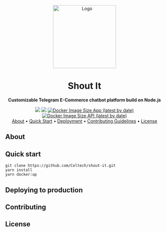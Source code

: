 <div align="center">
  <a href="https://github.com/Celtech/shout-it">
    <img src="https://www.citypng.com/public/uploads/small/11639610588k68c2zusbrjky5dhslkxi9yybrvsuvq15u4th9wsswhymqzm4z7calrruv20eljnvry5xofqnegjnr5s8qwb111hw0vantakwbdg.png" alt="Logo" width="200">
  </a>
  <h1>Shout It</h1>
</div>

<div align="center">
    <p>
        <strong>
            Customizable Telegram E-Commerce chatbot platform build on Node.js
        </strong>
    </p>
</div>

<div align="center">
  <a href="https://codeclimate.com/github/Celtech/shout-it/maintainability"><img src="https://api.codeclimate.com/v1/badges/888c42d062e6042c582b/maintainability" /></a>
  <a href="https://codeclimate.com/github/Celtech/shout-it/test_coverage"><img src="https://api.codeclimate.com/v1/badges/888c42d062e6042c582b/test_coverage" /></a>
  <a href="https://hub.docker.com/r/shoutitbot/app"><img alt="Docker Image Size App (latest by date)" src="https://img.shields.io/docker/image-size/shoutitbot/app?label=App%20Image%20Size&logo=docker"></a>
  <a href="https://hub.docker.com/r/shoutitbot/api"><img alt="Docker Image Size API (latest by date)" src="https://img.shields.io/docker/image-size/shoutitbot/api?label=API%20Image%20Size&logo=docker"></a>

</div>

<div align="center">
  <a href="#">About</a> •
  <a href="#quick-start">Quick Start</a> •
  <a href="#">Deployment</a> •
    <a href="#">Contributing Guidelines</a> •
  <a href="#">License</a>
</div>

## About

## Quick start

```shell
git clone https://github.com/Celtech/shout-it.git
yarn install
yarn docker:up
```

## Deploying to production

## Contributing

## License
